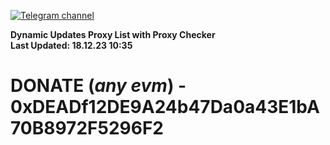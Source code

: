 [![Telegram channel](https://img.shields.io/endpoint?url=https://runkit.io/damiankrawczyk/telegram-badge/branches/master?url=https://t.me/n4z4v0d)](https://t.me/n4z4v0d) 

**Dynamic Updates Proxy List with Proxy Checker**  
**Last Updated: 18.12.23 10:35**

# DONATE (_any evm_) - 0xDEADf12DE9A24b47Da0a43E1bA70B8972F5296F2
